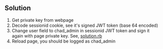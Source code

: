 ## Solution

1. Get private key from webpage
2. Decode sessionid cookie, see it's signed JWT token (base 64 encoded)
3. Change user field to chad_admin in sessionid JWT token and sign it again with page private key. See, [solution.rb](./solution.rb)
4. Reload page, you should be logged as chad_admin
